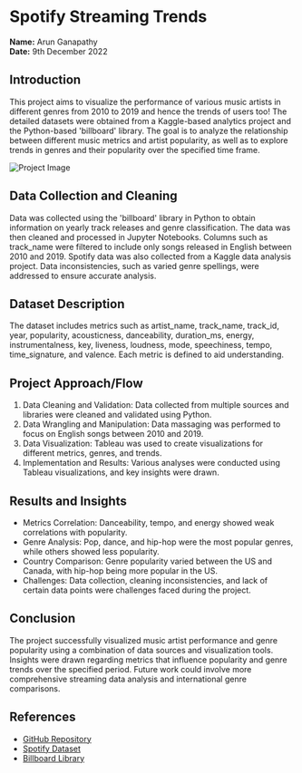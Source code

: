 # Spotify Streaming Trends

**Name:** Arun Ganapathy   
**Date:** 9th December 2022  

## Introduction

This project aims to visualize the performance of various music artists in different genres from 2010 to 2019 and hence the trends of users too! The detailed datasets were obtained from a Kaggle-based analytics project and the Python-based 'billboard' library. The goal is to analyze the relationship between different music metrics and artist popularity, as well as to explore trends in genres and their popularity over the specified time frame.

<img src="https://github.com/arun98aol/spotify-streaming-trends/mainpage.png" alt="Project Image">



## Data Collection and Cleaning

Data was collected using the 'billboard' library in Python to obtain information on yearly track releases and genre classification. The data was then cleaned and processed in Jupyter Notebooks. Columns such as track_name were filtered to include only songs released in English between 2010 and 2019. Spotify data was also collected from a Kaggle data analysis project. Data inconsistencies, such as varied genre spellings, were addressed to ensure accurate analysis.

## Dataset Description

The dataset includes metrics such as artist_name, track_name, track_id, year, popularity, acousticness, danceability, duration_ms, energy, instrumentalness, key, liveness, loudness, mode, speechiness, tempo, time_signature, and valence. Each metric is defined to aid understanding.

## Project Approach/Flow

1. Data Cleaning and Validation: Data collected from multiple sources and libraries were cleaned and validated using Python.
2. Data Wrangling and Manipulation: Data massaging was performed to focus on English songs between 2010 and 2019.
3. Data Visualization: Tableau was used to create visualizations for different metrics, genres, and trends.
4. Implementation and Results: Various analyses were conducted using Tableau visualizations, and key insights were drawn.

## Results and Insights

- Metrics Correlation: Danceability, tempo, and energy showed weak correlations with popularity.
- Genre Analysis: Pop, dance, and hip-hop were the most popular genres, while others showed less popularity.
- Country Comparison: Genre popularity varied between the US and Canada, with hip-hop being more popular in the US.
- Challenges: Data collection, cleaning inconsistencies, and lack of certain data points were challenges faced during the project.

## Conclusion

The project successfully visualized music artist performance and genre popularity using a combination of data sources and visualization tools. Insights were drawn regarding metrics that influence popularity and genre trends over the specified period. Future work could involve more comprehensive streaming data analysis and international genre comparisons.

## References

- [GitHub Repository](https://github.com/arun98aol/spotify-streaming-trends)
- [Spotify Dataset](https://www.kaggle.com/datasets/leonardopena/top-spotify-songs-from-20102019-by-year)
- [Billboard Library](https://github.com/guoguo12/billboard-charts)
